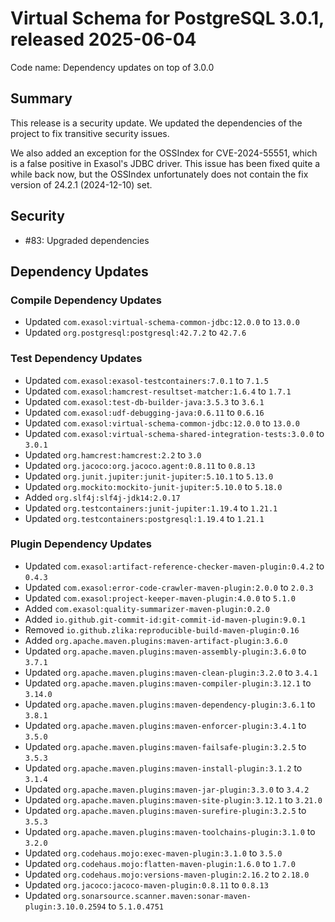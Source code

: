 # Virtual Schema for PostgreSQL 3.0.1, released 2025-06-04

Code name: Dependency updates on top of 3.0.0

## Summary

This release is a security update. We updated the dependencies of the project to fix transitive security issues.

We also added an exception for the OSSIndex for CVE-2024-55551, which is a false positive in Exasol's JDBC driver.
This issue has been fixed quite a while back now, but the OSSIndex unfortunately does not contain the fix version of 24.2.1 (2024-12-10) set.

## Security

* #83: Upgraded dependencies

## Dependency Updates

### Compile Dependency Updates

* Updated `com.exasol:virtual-schema-common-jdbc:12.0.0` to `13.0.0`
* Updated `org.postgresql:postgresql:42.7.2` to `42.7.6`

### Test Dependency Updates

* Updated `com.exasol:exasol-testcontainers:7.0.1` to `7.1.5`
* Updated `com.exasol:hamcrest-resultset-matcher:1.6.4` to `1.7.1`
* Updated `com.exasol:test-db-builder-java:3.5.3` to `3.6.1`
* Updated `com.exasol:udf-debugging-java:0.6.11` to `0.6.16`
* Updated `com.exasol:virtual-schema-common-jdbc:12.0.0` to `13.0.0`
* Updated `com.exasol:virtual-schema-shared-integration-tests:3.0.0` to `3.0.1`
* Updated `org.hamcrest:hamcrest:2.2` to `3.0`
* Updated `org.jacoco:org.jacoco.agent:0.8.11` to `0.8.13`
* Updated `org.junit.jupiter:junit-jupiter:5.10.1` to `5.13.0`
* Updated `org.mockito:mockito-junit-jupiter:5.10.0` to `5.18.0`
* Added `org.slf4j:slf4j-jdk14:2.0.17`
* Updated `org.testcontainers:junit-jupiter:1.19.4` to `1.21.1`
* Updated `org.testcontainers:postgresql:1.19.4` to `1.21.1`

### Plugin Dependency Updates

* Updated `com.exasol:artifact-reference-checker-maven-plugin:0.4.2` to `0.4.3`
* Updated `com.exasol:error-code-crawler-maven-plugin:2.0.0` to `2.0.3`
* Updated `com.exasol:project-keeper-maven-plugin:4.0.0` to `5.1.0`
* Added `com.exasol:quality-summarizer-maven-plugin:0.2.0`
* Added `io.github.git-commit-id:git-commit-id-maven-plugin:9.0.1`
* Removed `io.github.zlika:reproducible-build-maven-plugin:0.16`
* Added `org.apache.maven.plugins:maven-artifact-plugin:3.6.0`
* Updated `org.apache.maven.plugins:maven-assembly-plugin:3.6.0` to `3.7.1`
* Updated `org.apache.maven.plugins:maven-clean-plugin:3.2.0` to `3.4.1`
* Updated `org.apache.maven.plugins:maven-compiler-plugin:3.12.1` to `3.14.0`
* Updated `org.apache.maven.plugins:maven-dependency-plugin:3.6.1` to `3.8.1`
* Updated `org.apache.maven.plugins:maven-enforcer-plugin:3.4.1` to `3.5.0`
* Updated `org.apache.maven.plugins:maven-failsafe-plugin:3.2.5` to `3.5.3`
* Updated `org.apache.maven.plugins:maven-install-plugin:3.1.2` to `3.1.4`
* Updated `org.apache.maven.plugins:maven-jar-plugin:3.3.0` to `3.4.2`
* Updated `org.apache.maven.plugins:maven-site-plugin:3.12.1` to `3.21.0`
* Updated `org.apache.maven.plugins:maven-surefire-plugin:3.2.5` to `3.5.3`
* Updated `org.apache.maven.plugins:maven-toolchains-plugin:3.1.0` to `3.2.0`
* Updated `org.codehaus.mojo:exec-maven-plugin:3.1.0` to `3.5.0`
* Updated `org.codehaus.mojo:flatten-maven-plugin:1.6.0` to `1.7.0`
* Updated `org.codehaus.mojo:versions-maven-plugin:2.16.2` to `2.18.0`
* Updated `org.jacoco:jacoco-maven-plugin:0.8.11` to `0.8.13`
* Updated `org.sonarsource.scanner.maven:sonar-maven-plugin:3.10.0.2594` to `5.1.0.4751`
